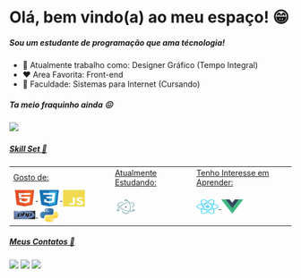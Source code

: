 # Olá, bem vindo(a) ao meu espaço! 😁
##### Sou um estudante de programação que ama técnologia!

- 💼 Atualmente trabalho como: Designer Gráfico (Tempo Integral)
- ❤️ Area Favorita: Front-end
- 📖 Faculdade: Sistemas para Internet (Cursando)

 ##### Ta meio fraquinho ainda 😖

<div>
  <a href="https://github.com/heloriel">
  <img height="180em" src="https://github-readme-stats.vercel.app/api?username=heloriel&show_icons=true&theme=gotham&include_all_commits=true&count_private=true"/>
</div>
  
  ##### Skill Set 🧠
 
  <table>
    <tr>
      <td>Gosto de:</td>
      <td>Atualmente Estudando:</td>
      <td>Tenho Interesse em Aprender:</td>
    </tr>
    <tr>
      <td>
      <img align="center" alt="HTML" height="30" width="40" src="https://raw.githubusercontent.com/devicons/devicon/master/icons/html5/html5-original.svg">
      <img align="center" alt="CSS" height="30" width="40" src="https://raw.githubusercontent.com/devicons/devicon/master/icons/css3/css3-original.svg">
      <img align="center" alt="Js" height="30" width="40" src="https://raw.githubusercontent.com/devicons/devicon/master/icons/javascript/javascript-plain.svg">
      <img align="center" alt="php" height="30" width="40" src="https://raw.githubusercontent.com/devicons/devicon/master/icons/php/php-original.svg">
      <img align="center" alt="Python" height="30" width="40" src="https://raw.githubusercontent.com/devicons/devicon/master/icons/python/python-original.svg">        
      </td>
      <td>      
      <img align="center" alt="ElectronJS" height="30" width="40" src="https://raw.githubusercontent.com/devicons/devicon/master/icons/electron/electron-original.svg"> 
      </td>
      <td>      
      <img align="center" alt="React" height="30" width="40" src="https://raw.githubusercontent.com/devicons/devicon/master/icons/react/react-original.svg">
      <img align="center" alt="React" height="30" width="40" src="https://raw.githubusercontent.com/devicons/devicon/master/icons/vuejs/vuejs-original.svg">        
      </td>
    </tr>
  </table>
  
  ##### Meus Contatos 💬
  
  <div>
    <a href="https://www.linkedin.com/in/matheus-andrade-ba2b16226/" target="_blank"><img src="https://img.shields.io/badge/-LinkedIn-%230077B5?style=for-the-badge&logo=linkedin&logoColor=white" target="_blank"></a>
     <a href = "mailto:andradematheus.dev@gmail.com"><img src="https://img.shields.io/badge/-Gmail-%23333?style=for-the-badge&logo=gmail&logoColor=white" target="_blank"></a>
 <a href="https://discord.gg/BYZ8pET" target="_blank"><img src="https://img.shields.io/badge/Discord-7289DA?style=for-the-badge&logo=discord&logoColor=white" target="_blank"></a> 
 
  
  

  
